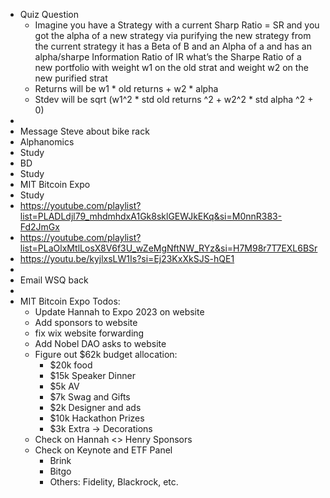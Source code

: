 - Quiz Question
    - Imagine you have a Strategy with a current Sharp Ratio = SR and you got the alpha of a new strategy via purifying the new strategy from the current strategy it has a Beta of B and an Alpha of a and has an alpha/sharpe Information Ratio of IR what’s the Sharpe Ratio of a new portfolio with weight w1 on the old strat and weight w2 on the new purified strat
    - Returns will be w1 * old returns + w2 * alpha
    - Stdev will be sqrt (w1^2 * std old returns ^2 + w2^2 * std alpha ^2 + 0)
- 
- Message Steve about bike rack
- Alphanomics
- Study
- BD
- Study
- MIT Bitcoin Expo
- Study
- https://youtube.com/playlist?list=PLADLdjl79_mhdmhdxA1Gk8sklGEWJkEKq&si=M0nnR383-Fd2JmGx
- https://youtube.com/playlist?list=PLaOlxMtlLosX8V6f3U_wZeMgNftNW_RYz&si=H7M98r7T7EXL6BSr
- https://youtu.be/kyjlxsLW1Is?si=Ej23KxXkSJS-hQE1
- 
- Email WSQ back
- 
- MIT Bitcoin Expo Todos:
    - Update Hannah to Expo 2023 on website
    - Add sponsors to website
    - fix wix website forwarding
    - Add Nobel DAO asks to website
    - Figure out $62k budget allocation:
        - $20k food
        - $15k Speaker Dinner
        - $5k AV
        - $7k Swag and Gifts
        - $2k Designer and ads
        - $10k Hackathon Prizes
        - $3k Extra -> Decorations
    - Check on Hannah <> Henry Sponsors
    - Check on Keynote and ETF Panel
        - Brink
        - Bitgo
        - Others: Fidelity, Blackrock, etc.
